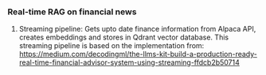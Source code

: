 ### Real-time RAG on financial news

1. Streaming pipeline: Gets upto date finance information from Alpaca API, creates embeddings and stores in Qdrant vector database. This streaming pipeline is based on the implementation from: https://medium.com/decodingml/the-llms-kit-build-a-production-ready-real-time-financial-advisor-system-using-streaming-ffdcb2b50714
